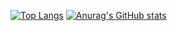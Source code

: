 [![Top Langs](https://github-readme-stats.vercel.app/api/top-langs/?username=zelvor)](https://github.com/anuraghazra/github-readme-stats)
[![Anurag's GitHub stats](https://github-readme-stats-beryl.vercel.app/api?username=zelvor&show_icons=true&title_color=fff&icon_color=79ff97&text_color=9f9f9f&bg_color=151515)](https://github.com/anuraghazra/github-readme-stats)
